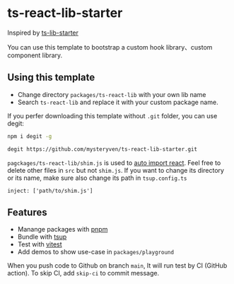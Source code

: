 # ts-react-lib-starter

Inspired by [ts-lib-starter](https://github.com/egoist/ts-lib-starter)

You can use this template to bootstrap a custom hook library、custom component library. 
## Using this template

- Change directory `packages/ts-react-lib` with your own lib name
- Search `ts-react-lib` and replace it with your custom package name.

If you perfer downloading this template without `.git` folder, you can use degit:

```bash
npm i degit -g

degit https://github.com/mysteryven/ts-react-lib-starter.git
```

`pagckages/ts-react-lib/shim.js` is used to [auto import react](https://github.com/evanw/esbuild/issues/334#issuecomment-711150675). Feel free to delete other files in `src` but not `shim.js`. If you want to change its directory or its name, make sure also change its path in `tsup.config.ts`  

```
inject: ['path/to/shim.js']
```

## Features

- Manange packages with [pnpm](https://pnpm.js.org/)
- Bundle with [tsup](https://github.com/egoist/tsup)
- Test with [vitest](https://vitest.dev)
- Add demos to show use-case in `packages/playground`

When you push code to Github on branch `main`, It will run test by CI (GitHub action). To skip CI, add `skip-ci` to commit message.
